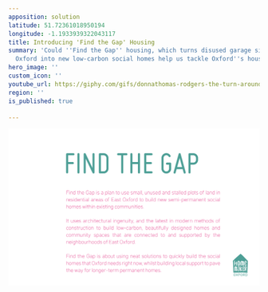 ```yaml
---
apposition: solution
latitude: 51.72361018950194
longitude: -1.1933939322043117
title: Introducing 'Find the Gap' Housing
summary: 'Could ''Find the Gap'' housing, which turns disused garage sites in East
  Oxford into new low-carbon social homes help us tackle Oxford''s housing crisis? '
hero_image: ''
custom_icon: ''
youtube_url: https://giphy.com/gifs/donnathomas-rodgers-the-turn-around-doctor-effect-2YpPMIfrvIENFk9pfs
region: ''
is_published: true

---
```

![](/content/assets/gifgit-1.gif)